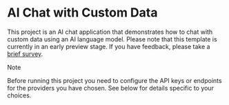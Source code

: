 # AI Chat with Custom Data

This project is an AI chat application that demonstrates how to chat with custom data using an AI language model. Please note that this template is currently in an early preview stage. If you have feedback, please take a [brief survey](https://aka.ms/dotnet-chat-template-survey).

>[!NOTE]
> Before running this project you need to configure the API keys or endpoints for the providers you have chosen. See below for details specific to your choices.



